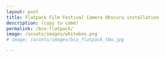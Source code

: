 ```yaml
---
layout: post
title: Flatpack Film Festival Camera Obscura installation
description: (copy to come)
permalink: /bco-flatpack/
image: /assets/images/whitebox.png
# image: /assets/images/bco_flatpack_tbw.jpg

---
```

